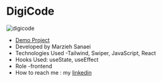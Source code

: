 # DigiCode
![digicode](https://github.com/user-attachments/assets/47c109ef-e892-4a95-beb7-9f4befdcf6c0)
- [Demo Project](https://digi-code-anw8.vercel.app/)
- Developed by Marzieh Sanaei
- Technologies Used -Tailwind, Swiper, JavaScript, React
- Hooks Used: useState, useEffect
- Role -frontend
- How to reach me : my
[linkedin](https://www.linkedin.com/in/marzieh-sanaei99)
